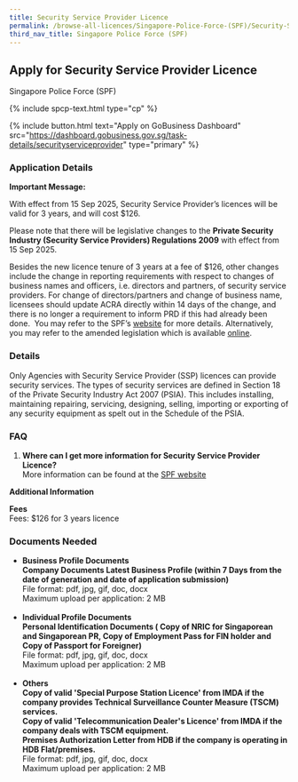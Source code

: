 ```yaml
---
title: Security Service Provider Licence
permalink: /browse-all-licences/Singapore-Police-Force-(SPF)/Security-Service-Provider-Licence
third_nav_title: Singapore Police Force (SPF)
---
```


## Apply for Security Service Provider Licence

Singapore Police Force (SPF)

{% include spcp-text.html type="cp" %}

{% include button.html text="Apply on GoBusiness Dashboard" src="https://dashboard.gobusiness.gov.sg/task-details/securityserviceprovider" type="primary" %}

<H3>Application Details</H3>

<p><strong>Important Message:</strong></p>
<p>With effect from 15 Sep 2025, Security Service Provider&rsquo;s licences will be valid for 3 years, and will cost $126.</p>
<p>Please note that there will be legislative changes to the <strong>Private Security Industry (Security Service Providers) Regulations 2009</strong> with effect from 15 Sep 2025.</p>
<p>Besides the new licence tenure of 3 years at a fee of $126, other changes include the change in reporting requirements with respect to changes of business names and officers, i.e. directors and partners, of security service providers. For change of directors/partners and change of business name, licensees should update ACRA directly within 14 days of the change, and there is no longer a requirement to inform PRD if this had already been done. &nbsp;You may refer to the SPF&rsquo;s <a href="https://www.police.gov.sg/e-Services/Police-Licences/Security-Service-Provider-Licence" target="_blank" rel="noopener">website</a> for more details. Alternatively, you may refer to the amended legislation which is available <a href="https://sso.agc.gov.sg/" target="_blank" rel="noopener">online</a>.&nbsp;</p>
<h3>Details</h3>
<p>Only Agencies with Security Service Provider (SSP) licences can provide security services. The types of security services are defined in Section 18 of the Private Security Industry Act 2007 (PSIA). This includes installing, maintaining repairing, servicing, designing, selling, importing or exporting of any security equipment as spelt out in the Schedule of the PSIA.</p>
<h3>FAQ</h3>
<ol>
<li><strong>Where can I get more information for Security Service Provider Licence?</strong><br>More information can be found at the <a href="https://www.police.gov.sg/e-Services/Police-Licences/Security-Service-Provider-Licence" target="_self">SPF website</a></li>
</ol>

<strong>Additional Information</strong>

<p><strong>Fees</strong><br>Fees: $126 for 3 years licence</p>

<H3>Documents Needed</H3>

<ul>
<li><strong>Business Profile Documents<br>Company Documents Latest Business Profile (within 7 Days from the date of generation and date of application submission)</strong> <br>File format: pdf, jpg, gif, doc, docx&nbsp;<br>Maximum upload per application: 2 MB<br><br></li>
<li><strong>Individual Profile Documents<br>Personal Identification Documents ( Copy of NRIC for Singaporean and Singaporean PR, Copy of Employment Pass for FIN holder and Copy of Passport for Foreigner)</strong> <br>File format: pdf, jpg, gif, doc, docx&nbsp;<br>Maximum upload per application: 2 MB<br><br></li>
<li><strong>Others<br>Copy of valid 'Special Purpose Station Licence' from IMDA if the company provides Technical Surveillance Counter Measure (TSCM) services.&nbsp;<br>Copy of valid 'Telecommunication Dealer's Licence' from IMDA if the company deals with TSCM equipment.<br></strong><strong>Premises Authorization Letter from HDB if the company is operating in HDB Flat/premises.</strong><br>File format: pdf, jpg, gif, doc, docx&nbsp;<br>Maximum upload per application: 2 MB</li>
</ul>

